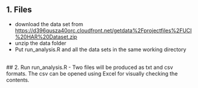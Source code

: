 ## 1. Files
- download the data set from https://d396qusza40orc.cloudfront.net/getdata%2Fprojectfiles%2FUCI%20HAR%20Dataset.zip <br />
- unzip the data folder <br />
- Put run_analysis.R and all the data sets in the same working directory
<br />
## 2. Run run_analysis.R
- Two files will be produced as txt and csv formats. The csv can be opened using Excel for visually checking the contents.
